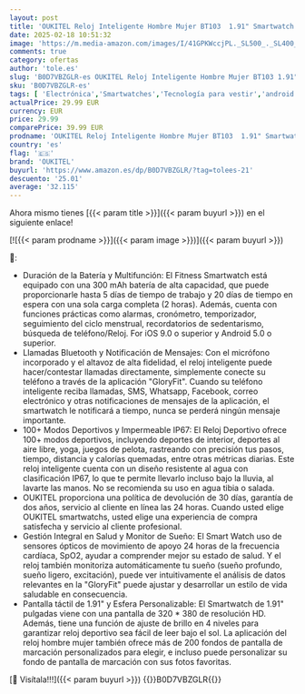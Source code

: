 ```yaml
---
layout: post
title: 'OUKITEL Reloj Inteligente Hombre Mujer BT103  1.91" Smartwatch con Llamadas Bluetooth y Notificación  IP67 Pulsera Actividad con 100+ Modos Deportivos  Pulsómetro  Monitor de Sueño para Android iOS'
date: 2025-02-18 10:51:32
image: 'https://m.media-amazon.com/images/I/41GPKWccjPL._SL500_._SL400_.jpg'
comments: true
category: ofertas
author: 'tole.es'
slug: 'B0D7VBZGLR-es OUKITEL Reloj Inteligente Hombre Mujer BT103 1.91"...'
sku: 'B0D7VBZGLR-es'
tags: [ 'Electrónica','Smartwatches','Tecnología para vestir','android','oukitel','🇪🇸', ]
actualPrice: 29.99 EUR
currency: EUR
price: 29.99
comparePrice: 39.99 EUR
prodname: 'OUKITEL Reloj Inteligente Hombre Mujer BT103  1.91" Smartwatch con Llamadas Bluetooth y Notificación  IP67 Pulsera Actividad con 100+ Modos Deportivos  Pulsómetro  Monitor de Sueño para Android iOS'
country: 'es'
flag: '🇪🇸'
brand: 'OUKITEL'
buyurl: 'https://www.amazon.es/dp/B0D7VBZGLR/?tag=tolees-21'
descuento: '25.01'
average: '32.115'
---
```


Ahora mismo tienes [{{< param title >}}]({{< param buyurl >}}) en el siguiente enlace!

[![{{< param prodname >}}]({{< param image >}})]({{< param buyurl >}})

🔎:

- Duración de la Batería y Multifunción: El Fitness Smartwatch está equipado con una 300 mAh batería de alta capacidad, que puede proporcionarle hasta 5 días de tiempo de trabajo y 20 días de tiempo en espera con una sola carga completa (2 horas). Además, cuenta con funciones prácticas como alarmas, cronómetro, temporizador, seguimiento del ciclo menstrual, recordatorios de sedentarismo, búsqueda de teléfono/Reloj. For iOS 9.0 o superior y Android 5.0 o superior.
- Llamadas Bluetooth y Notificación de Mensajes: Con el micrófono incorporado y el altavoz de alta fidelidad, el reloj inteligente puede hacer/contestar llamadas directamente, simplemente conecte su teléfono a través de la aplicación "GloryFit". Cuando su teléfono inteligente reciba llamadas, SMS, Whatsapp, Facebook, correo electrónico y otras notificaciones de mensajes de la aplicación, el smartwatch le notificará a tiempo, nunca se perderá ningún mensaje importante.
- 100+ Modos Deportivos y Impermeable IP67: El Reloj Deportivo ofrece 100+ modos deportivos, incluyendo deportes de interior, deportes al aire libre, yoga, juegos de pelota, rastreando con precisión tus pasos, tiempo, distancia y calorías quemadas, entre otras métricas diarias. Este reloj inteligente cuenta con un diseño resistente al agua con clasificación IP67, lo que te permite llevarlo incluso bajo la lluvia, al lavarte las manos. No se recomienda su uso en agua tibia o salada.
- OUKITEL proporciona una política de devolución de 30 días, garantía de dos años, servicio al cliente en línea las 24 horas. Cuando usted elige OUKITEL smartwatchs, usted elige una experiencia de compra satisfecha y servicio al cliente profesional.
- Gestión Integral en Salud y Monitor de Sueño: El Smart Watch uso de sensores ópticos de movimiento de apoyo 24 horas de la frecuencia cardíaca, SpO2, ayudar a comprender mejor su estado de salud. Y el reloj también monitoriza automáticamente tu sueño (sueño profundo, sueño ligero, excitación), puede ver intuitivamente el análisis de datos relevantes en la "GloryFit" puede ajustar y desarrollar un estilo de vida saludable en consecuencia.
- Pantalla táctil de 1.91" y Esfera Personalizable: El Smartwatch de 1.91" pulgadas viene con una pantalla de 320 * 380 de resolución HD. Además, tiene una función de ajuste de brillo en 4 niveles para garantizar reloj deportivo sea fácil de leer bajo el sol. La aplicación del reloj hombre mujer también ofrece más de 200 fondos de pantalla de marcación personalizados para elegir, e incluso puede personalizar su fondo de pantalla de marcación con sus fotos favoritas.

[🛒 Visítala!!!]({{< param buyurl >}})
{{<world>}}B0D7VBZGLR{{</world>}}
